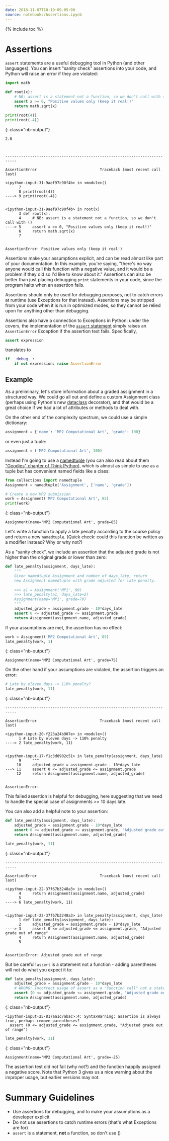 ```yaml
---
date: 2018-11-07T18:19:09-05:00
source: notebooks/Assertions.ipynb
---
```


{% include toc %}


# Assertions

`assert` statements are a useful debugging tool in Python (and other languages). You can insert "sanity check" assertions into your code, and Python will raise an error if they are violated:


```python
import math

def root(x):
    # NB: assert is a statement not a function, so we don't call with ()
    assert x >= 0, "Positive values only (keep it real!)"
    return math.sqrt(x)

print(root(4))
print(root(-4))
```

{: class="nb-output"}

    2.0



    ---------------------------------------------------------------------------

    AssertionError                            Traceback (most recent call last)

    <ipython-input-31-9aef97c90f4b> in <module>()
          7 
          8 print(root(4))
    ----> 9 print(root(-4))
    

    <ipython-input-31-9aef97c90f4b> in root(x)
          3 def root(x):
          4     # NB: assert is a statement not a function, so we don't call with ()
    ----> 5     assert x >= 0, "Positive values only (keep it real!)"
          6     return math.sqrt(x)
          7 


    AssertionError: Positive values only (keep it real!)



Assertions make your assumptions explicit, and can be read almost like part of your documentation. In this example, you're saying, "there's no way anyone would call this function with a negative value, and it would be a problem if they did so I'd like to know about it." Assertions can also be better than just placing debugging `print` statements in your code, since the program halts when an assertion fails.

Assertions should only be used for debugging purposes, not to catch errors at runtime (use Exceptions for that instead). Assertions may be stripped from your code when it is run in optimized modes, so they cannot be relied upon for anything other than debugging.

Assertions also have a connection to Exceptions in Python: under the covers, the implementation of the [`assert` statement](https://docs.python.org/3/reference/simple_stmts.html?highlight=assert#the-assert-statement) simply raises an `AssertionError` Exception if the assertion test fails. Specifically,

```python
assert expression
```
translates to

```python
if __debug__:
    if not expression: raise AssertionError
```

## Example

As a preliminary, let's store information about a graded assignment in a structured way. We could go all out and define a custom Assignment class (perhaps using Python's new [dataclass](https://docs.python.org/3/library/dataclasses.html) decorator), and that would be a great choice if we had a lot of attributes or methods to deal with. 

On the other end of the complexity spectrum, we could use a simple dictionary:

```python
assignment = {'name': 'MP2 Computational Art', 'grade': 100}
```

or even just a tuple:
```python
assignment = ('MP2 Computational Art', 100)
```

Instead I'm going to use a [namedtuple](https://docs.python.org/3.7/library/collections.html#collections.namedtuple) (you can also read about them ["Goodies" chapter of Think Python](http://greenteapress.com/thinkpython2/html/thinkpython2020.html#sec230)), which is almost as simple to use as a tuple but has convenient named fields like a class:


```python
from collections import namedtuple
Assignment = namedtuple('Assignment', ['name', 'grade'])

# Create a new MP2 submission
work = Assignment('MP2 Computational Art', 85)
print(work)
```

{: class="nb-output"}

    Assignment(name='MP2 Computational Art', grade=85)



Let's write a function to apply a late penalty according to the course policy and return a new `namedtuple`. (Quick check: could this function be written as a modifier instead? Why or why not?) 

As a "sanity check", we include an assertion that the adjusted grade is not higher than the original grade or lower than zero:


```python
def late_penalty(assignment, days_late):
    """
    Given namedtuple Assignment and number of days_late, return
    new Assignment namedtuple with grade adjusted for late penalty.
    
    >>> a1 = Assignment('MP1', 90)
    >>> late_penalty(a1, days_late=2)
    Assignment(name='MP1', grade=70)
    """
    adjusted_grade = assignment.grade - 10*days_late
    assert 0 <= adjusted_grade <= assignment.grade
    return Assignment(assignment.name, adjusted_grade)
```

If your assumptions are met, the assertion has no effect:


```python
work = Assignment('MP2 Computational Art', 85)
late_penalty(work, 1)
```

{: class="nb-output"}




    Assignment(name='MP2 Computational Art', grade=75)




On the other hand if your assumptions are violated, the assertion triggers an error:


```python
# Late by eleven days -> 110% penalty?
late_penalty(work, 11)
```

{: class="nb-output"}


    ---------------------------------------------------------------------------

    AssertionError                            Traceback (most recent call last)

    <ipython-input-20-f223a24b907e> in <module>()
          1 # Late by eleven days -> 110% penalty
    ----> 2 late_penalty(work, 11)
    

    <ipython-input-17-f1c3d8902c51> in late_penalty(assignment, days_late)
          9     """
         10     adjusted_grade = assignment.grade - 10*days_late
    ---> 11     assert 0 <= adjusted_grade <= assignment.grade
         12     return Assignment(assignment.name, adjusted_grade)


    AssertionError: 



This failed assertion is helpful for debugging, here suggesting that we need to handle the special case of assignments >= 10 days late.

You can also add a helpful note to your assertion: 


```python
def late_penalty(assignment, days_late):
    adjusted_grade = assignment.grade - 10*days_late
    assert 0 <= adjusted_grade <= assignment.grade, "Adjusted grade out of range"
    return Assignment(assignment.name, adjusted_grade)

late_penalty(work, 11)
```

{: class="nb-output"}


    ---------------------------------------------------------------------------

    AssertionError                            Traceback (most recent call last)

    <ipython-input-22-37f67b3248a3> in <module>()
          4     return Assignment(assignment.name, adjusted_grade)
          5 
    ----> 6 late_penalty(work, 11)
    

    <ipython-input-22-37f67b3248a3> in late_penalty(assignment, days_late)
          1 def late_penalty(assignment, days_late):
          2     adjusted_grade = assignment.grade - 10*days_late
    ----> 3     assert 0 <= adjusted_grade <= assignment.grade, "Adjusted grade out of range"
          4     return Assignment(assignment.name, adjusted_grade)
          5 


    AssertionError: Adjusted grade out of range



But be careful! `assert` is a statement not a function - adding parentheses will not do what you expect it to:


```python
def late_penalty(assignment, days_late):
    adjusted_grade = assignment.grade - 10*days_late
    # WRONG: Incorrect usage of assert as a "function call" not a statement
    assert (0 <= adjusted_grade <= assignment.grade, "Adjusted grade out of range")
    return Assignment(assignment.name, adjusted_grade)
```

{: class="nb-output"}

    <ipython-input-25-817aa1c7abac>:4: SyntaxWarning: assertion is always true, perhaps remove parentheses?
      assert (0 <= adjusted_grade <= assignment.grade, "Adjusted grade out of range")




```python
late_penalty(work, 11)
```

{: class="nb-output"}




    Assignment(name='MP2 Computational Art', grade=-25)




The assertion test did not fail (why not?) and the function happily assigned a negative score. Note that Python 3 gives us a nice warning about the improper usage, but earlier versions may not.

# Summary Guidelines

 - Use assertions for debugging, and to make your assumptions as a developer explicit
 - Do not use assertions to catch runtime errors (that's what Exceptions are for)
 - `assert` is a statement, **not** a function, so don't use ()
